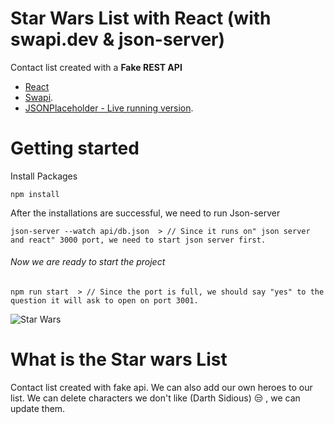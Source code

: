 # Star Wars List with React (with swapi.dev & json-server)

Contact list created with a **Fake REST API**

- [React](https://reactjs.org/)
- [Swapi](https://swapi.dev/).
- [JSONPlaceholder - Live running version](https://jsonplaceholder.typicode.com/).

# Getting started

Install Packages

```
npm install
```

After the installations are successful, we need to run Json-server

```
json-server --watch api/db.json  > // Since it runs on" json server and react" 3000 port, we need to start json server first.
```

###### Now we are ready to start the project

```
npm run start  > // Since the port is full, we should say "yes" to the question it will ask to open on port 3001.
```
![Star Wars](https://www.pngkit.com/png/full/432-4327979_disfruta-de-los-20-renders-de-la-pelicula.png)


# What is the Star wars List

Contact list created with fake api. We can also add our own heroes to our list.
We can delete characters we don't like (Darth Sidious) :unamused: , we can update them.








